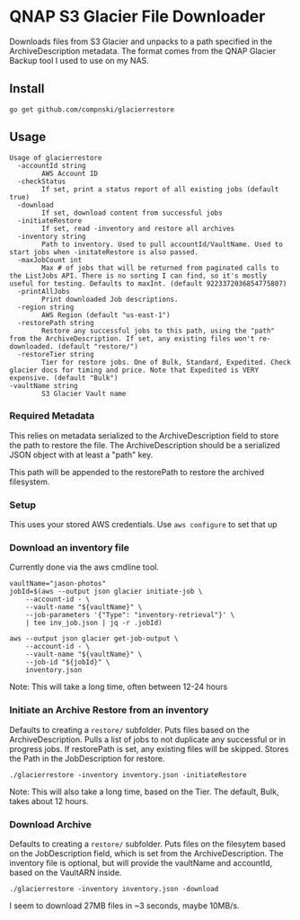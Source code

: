 # QNAP S3 Glacier File Downloader

Downloads files from S3 Glacier and unpacks to a path specified in the ArchiveDescription metadata. The format comes from the QNAP Glacier Backup tool I used to use on my NAS.

## Install
`go get github.com/compnski/glacierrestore`

## Usage

``` shell
Usage of glacierrestore
  -accountId string
        AWS Account ID
  -checkStatus
        If set, print a status report of all existing jobs (default true)
  -download
        If set, download content from successful jobs
  -initiateRestore
        If set, read -inventory and restore all archives
  -inventory string
        Path to inventory. Used to pull accountId/VaultName. Used to start jobs when -initateRestore is also passed.
  -maxJobCount int
        Max # of jobs that will be returned from paginated calls to the ListJobs API. There is no sorting I can find, so it's mostly useful for testing. Defaults to maxInt. (default 9223372036854775807)
  -printAllJobs
        Print downloaded Job descriptions.
  -region string
        AWS Region (default "us-east-1")
  -restorePath string
        Restore any successful jobs to this path, using the "path" from the ArchiveDescription. If set, any existing files won't re-downloaded. (default "restore/")
  -restoreTier string
        Tier for restore jobs. One of Bulk, Standard, Expedited. Check glacier docs for timing and price. Note that Expedited is VERY expensive. (default "Bulk")
-vaultName string
        S3 Glacier Vault name
```

### Required Metadata
This relies on metadata serialized to the ArchiveDescription field to store the path to restore the file.
The ArchiveDescription should be a serialized JSON object with at least a "path" key. 

This path will be appended to the restorePath to restore the archived filesystem.

### Setup
This uses your stored AWS credentials. Use `aws configure` to set that up

### Download an inventory file
Currently done via the aws cmdline tool.

``` shell
vaultName="jason-photos"
jobId=$(aws --output json glacier initiate-job \
	--account-id - \
	--vault-name "${vaultName}" \
	--job-parameters '{"Type": "inventory-retrieval"}' \
	| tee inv_job.json | jq -r .jobId)

aws --output json glacier get-job-output \
	--account-id - \
	--vault-name "${vaultName}" \
	--job-id "${jobId}" \
	inventory.json
```

Note: This will take a long time, often between 12-24 hours


### Initiate an Archive Restore from an inventory
Defaults to creating a `restore/` subfolder. Puts files based on the ArchiveDescription.
Pulls a list of jobs to not duplicate any successful or in progress jobs. If restorePath is set, any existing files will be skipped.
Stores the Path in the JobDescription for restore.
``` shell
./glacierrestore -inventory inventory.json -initiateRestore
```
Note: This will also take a long time, based on the Tier. The default, Bulk, takes about 12 hours.

### Download Archive
Defaults to creating a `restore/` subfolder. Puts files on the filesytem based on the JobDescription field, which is set from the ArchiveDescription.
The inventory file is optional, but will provide the vaultName and accountId, based on the VaultARN inside.

``` shell
./glacierrestore -inventory inventory.json -download 
```
I seem to download 27MB files in ~3 seconds, maybe 10MB/s.
